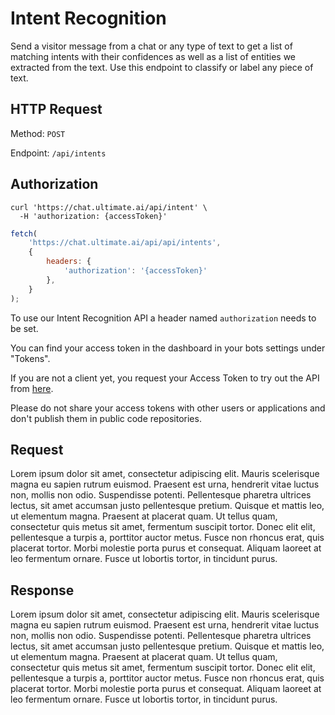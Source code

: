 # Intent Recognition

Send a visitor message from a chat or any type of text to get a 
list of matching intents with their confidences as well as a list of 
entities we extracted from the text. 
Use this endpoint to classify or label any piece of text.

## HTTP Request

Method: `POST`

Endpoint: `/api/intents`

## Authorization
```shell
curl 'https://chat.ultimate.ai/api/intent' \
  -H 'authorization: {accessToken}'
```

```javascript
fetch(
    'https://chat.ultimate.ai/api/api/intents', 
    {
        headers: {
            'authorization': '{accessToken}'
        },
    }
);
```

To use our Intent Recognition API a header named `authorization` needs to be set.

You can find your access token in the dashboard in your bots settings under "Tokens".

If you are not a client yet, you request your Access Token to try out the API from 
[here](https://ultimate.ai).

<aside class="notice">
Please do not share your access tokens with other users or applications and don't publish them in public code repositories.
</aside>

## Request

Lorem ipsum dolor sit amet, consectetur adipiscing elit. Mauris scelerisque magna eu 
sapien rutrum euismod. Praesent est urna, hendrerit vitae luctus non, mollis non odio. 
Suspendisse potenti. Pellentesque pharetra ultrices lectus, sit amet accumsan justo 
pellentesque pretium. Quisque et mattis leo, ut elementum magna. Praesent at placerat 
quam. Ut tellus quam, consectetur quis metus sit amet, fermentum suscipit tortor. 
Donec elit elit, pellentesque a turpis a, porttitor auctor metus. Fusce non rhoncus 
erat, quis placerat tortor. Morbi molestie porta purus et consequat. Aliquam laoreet 
at leo fermentum ornare. Fusce ut lobortis tortor, in tincidunt purus.

## Response

Lorem ipsum dolor sit amet, consectetur adipiscing elit. Mauris scelerisque magna eu 
sapien rutrum euismod. Praesent est urna, hendrerit vitae luctus non, mollis non odio. 
Suspendisse potenti. Pellentesque pharetra ultrices lectus, sit amet accumsan justo 
pellentesque pretium. Quisque et mattis leo, ut elementum magna. Praesent at placerat 
quam. Ut tellus quam, consectetur quis metus sit amet, fermentum suscipit tortor. 
Donec elit elit, pellentesque a turpis a, porttitor auctor metus. Fusce non rhoncus 
erat, quis placerat tortor. Morbi molestie porta purus et consequat. Aliquam laoreet 
at leo fermentum ornare. Fusce ut lobortis tortor, in tincidunt purus.
